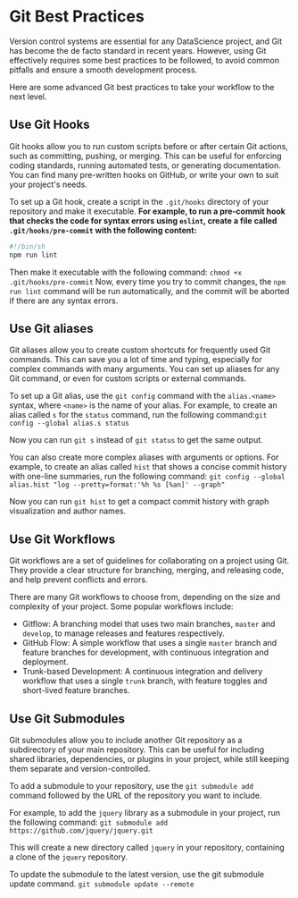 # Git Best Practices

Version control systems are essential for any DataScience  project, and Git has become the de facto standard in recent years. However, using Git effectively requires some best practices to be followed, to avoid common pitfalls and ensure a smooth development process.

Here are some advanced Git best practices to take your workflow to the next level.

##  Use Git Hooks
Git hooks allow you to run custom scripts before or after certain Git actions, such as committing, pushing, or merging. This can be useful for enforcing coding standards, running automated tests, or generating documentation. You can find many pre-written hooks on GitHub, or write your own to suit your project's needs.

To set up a Git hook, create a script in the `.git/hooks` directory of your repository and make it executable.
**For example, to run a pre-commit hook that checks the code for syntax errors using `eslint`, create a file called `.git/hooks/pre-commit` with the following content:**

```bash
#!/bin/sh
npm run lint
```
Then make it executable with the following command: `chmod +x .git/hooks/pre-commit`
Now, every time you try to commit changes, the `npm run lint` command will be run automatically, and the commit will be aborted if there are any syntax errors.

## Use Git aliases
Git aliases allow you to create custom shortcuts for frequently used Git commands. This can save you a lot of time and typing, especially for complex commands with many arguments. You can set up aliases for any Git command, or even for custom scripts or external commands.

To set up a Git alias, use the `git config` command with the `alias.<name>` syntax, where `<name>` is the name of your alias.
For example, to create an alias called `s` for the `status` command, run the following command:`git config --global alias.s status`

Now you can run `git s` instead of `git status` to get the same output.

You can also create more complex aliases with arguments or options. For example, to create an alias called `hist` that shows a concise commit history with one-line summaries, run the following command: `git config --global alias.hist "log --pretty=format:'%h %s [%an]' --graph"`

Now you can run `git hist` to get a compact commit history with graph visualization and author names.

## Use Git Workflows
Git workflows are a set of guidelines for collaborating on a project using Git. They provide a clear structure for branching, merging, and releasing code, and help prevent conflicts and errors.

There are many Git workflows to choose from, depending on the size and complexity of your project. Some popular workflows include:
* Gitflow: A branching model that uses two main branches, `master` and `develop`, to manage releases and features respectively.
* GitHub Flow: A simple workflow that uses a single `master` branch and feature branches for development, with continuous integration and deployment.
* Trunk-based Development: A continuous integration and delivery workflow that uses a single `trunk` branch, with feature toggles and short-lived feature branches.

## Use Git Submodules
Git submodules allow you to include another Git repository as a subdirectory of your main repository. This can be useful for including shared libraries, dependencies, or plugins in your project, while still keeping them separate and version-controlled.

To add a submodule to your repository, use the `git submodule add` command followed by the URL of the repository you want to include.

For example, to add the `jquery` library as a submodule in your project, run the following command: `git submodule add https://github.com/jquery/jquery.git`

This will create a new directory called `jquery` in your repository, containing a clone of the `jquery` repository.

To update the submodule to the latest version, use the git submodule update command. `git submodule update --remote`
